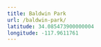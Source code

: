 ```yaml
---
title: Baldwin Park
url: /baldwin-park/
latitude: 34.085473900000004
longitude: -117.9611761
---
```

